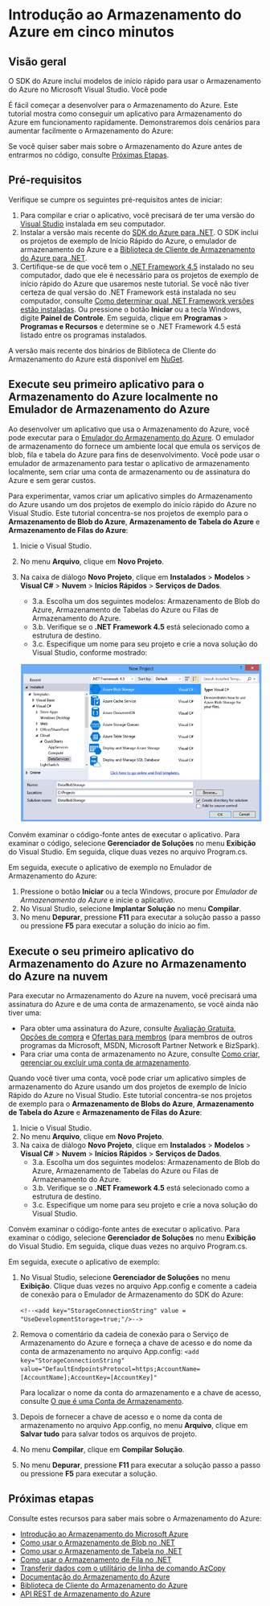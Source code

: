 <properties 
	pageTitle="Introdução ao Armazenamento do Azure em cinco minutos | Microsoft Azure" 
	description="Compreenda rapidamente os Blobs, Tabelas e Filas do Microsoft Azure, usando Guias de Início Rápido do Azure, o Visual Studio e o Emulador de Armazenamento do Azure. Execute seu primeiro aplicativo de Armazenamento do Azure em cinco minutos." 
	services="storage" 
	documentationCenter=".net" 
	authors="tamram" 
	manager="adinah" 
	editor=""/>

<tags 
	ms.service="storage" 
	ms.workload="storage" 
	ms.tgt_pltfrm="na" 
	ms.devlang="dotnet" 
	ms.topic="article" 
	ms.date="11/12/2015" 
	ms.author="tamram;selcint"/>

# Introdução ao Armazenamento do Azure em cinco minutos 

## Visão geral

O SDK do Azure inclui modelos de início rápido para usar o Armazenamento do Azure no Microsoft Visual Studio. Você pode

É fácil começar a desenvolver para o Armazenamento do Azure. Este tutorial mostra como conseguir um aplicativo para Armazenamento do Azure em funcionamento rapidamente. Demonstraremos dois cenários para aumentar facilmente o Armazenamento do Azure:

Se você quiser saber mais sobre o Armazenamento do Azure antes de entrarmos no código, consulte [Próximas Etapas](#next-steps).

## Pré-requisitos

Verifique se cumpre os seguintes pré-requisitos antes de iniciar:

1. Para compilar e criar o aplicativo, você precisará de ter uma versão do [Visual Studio](https://www.visualstudio.com/) instalada em seu computador. 
2. Instalar a versão mais recente do [SDK do Azure para .NET](http://azure.microsoft.com/downloads/). O SDK inclui os projetos de exemplo de Início Rápido do Azure, o emulador de armazenamento do Azure e a [Biblioteca de Cliente de Armazenamento do Azure para .NET](https://msdn.microsoft.com/library/azure/wa_storage_30_reference_home.aspx).
3. Certifique-se de que você tem o [.NET Framework 4.5](http://www.microsoft.com/download/details.aspx?id=30653) instalado no seu computador, dado que ele é necessário para os projetos de exemplo de início rápido do Azure que usaremos neste tutorial. Se você não tiver certeza de qual versão do .NET Framework está instalada no seu computador, consulte [Como determinar qual .NET Framework versões estão instaladas](https://msdn.microsoft.com/vstudio/hh925568.aspx). Ou pressione o botão **Iniciar** ou a tecla Windows, digite **Painel de Controle**. Em seguida, clique em **Programas** > **Programas e Recursos** e determine se o .NET Framework 4.5 está listado entre os programas instalados.

A versão mais recente dos binários de Biblioteca de Cliente do Armazenamento do Azure está disponível em [NuGet](https://www.nuget.org/packages/WindowsAzure.Storage/).


## Execute seu primeiro aplicativo para o Armazenamento do Azure localmente no Emulador de Armazenamento do Azure

Ao desenvolver um aplicativo que usa o Armazenamento do Azure, você pode executar para o [Emulador do Armazenamento do Azure](storage-use-emulator.md). O emulador de armazenamento do fornece um ambiente local que emula os serviços de blob, fila e tabela do Azure para fins de desenvolvimento. Você pode usar o emulador de armazenamento para testar o aplicativo de armazenamento localmente, sem criar uma conta de armazenamento ou de assinatura do Azure e sem gerar custos.

Para experimentar, vamos criar um aplicativo simples do Armazenamento do Azure usando um dos projetos de exemplo do início rápido do Azure no Visual Studio. Este tutorial concentra-se nos projetos de exemplo para o **Armazenamento de Blob do Azure**, **Armazenamento de Tabela do Azure** e **Armazenamento de Filas do Azure**:

1. Inicie o Visual Studio.
2. No menu **Arquivo**, clique em **Novo Projeto**.
3. Na caixa de diálogo **Novo Projeto**, clique em **Instalados** > **Modelos** > **Visual C#** > **Nuvem** > **Inícios Rápidos** > **Serviços de Dados**.
	- 3\.a. Escolha um dos seguintes modelos: Armazenamento de Blob do Azure, Armazenamento de Tabelas do Azure ou Filas de Armazenamento do Azure. 
	- 3\.b. Verifique se o **.NET Framework 4.5** está selecionado como a estrutura de destino.	
	- 3\.c. Especifique um nome para seu projeto e crie a nova solução do Visual Studio, conforme mostrado:
	
	![Guias de Início Rápido do Azure][Image1]

Convém examinar o código-fonte antes de executar o aplicativo. Para examinar o código, selecione **Gerenciador de Soluções** no menu **Exibição** do Visual Studio. Em seguida, clique duas vezes no arquivo Program.cs.

Em seguida, execute o aplicativo de exemplo no Emulador de Armazenamento do Azure:

1.	Pressione o botão **Iniciar** ou a tecla Windows, procure por *Emulador de Armazenamento do Azure* e inicie o aplicativo.
2.	No Visual Studio, selecione **Implantar Solução** no menu **Compilar**. 
3.	No menu **Depurar**, pressione **F11** para executar a solução passo a passo ou pressione **F5** para executar a solução do início ao fim.

## Execute o seu primeiro aplicativo do Armazenamento do Azure no Armazenamento do Azure na nuvem

Para executar no Armazenamento do Azure na nuvem, você precisará uma assinatura do Azure e de uma conta de armazenamento, se você ainda não tiver uma:

- Para obter uma assinatura do Azure, consulte [Avaliação Gratuita](http://azure.microsoft.com/pricing/free-trial/), [Opções de compra](http://azure.microsoft.com/pricing/purchase-options/) e [Ofertas para membros](http://azure.microsoft.com/pricing/member-offers/) (para membros de outros programas da Microsoft, MSDN, Microsoft Partner Network e BizSpark).
- Para criar uma conta de armazenamento no Azure, consulte [Como criar, gerenciar ou excluir uma conta de armazenamento](storage-create-storage-account.md).

Quando você tiver uma conta, você pode criar um aplicativo simples de armazenamento do Azure usando um dos projetos de exemplo de Início Rápido do Azure no Visual Studio. Este tutorial concentra-se nos projetos de exemplo para o **Armazenamento de Blobs do Azure**, **Armazenamento de Tabela do Azure** e **Armazenamento de Filas do Azure**:

1. Inicie o Visual Studio.
2. No menu **Arquivo**, clique em **Novo Projeto**.
3. Na caixa de diálogo **Novo Projeto**, clique em **Instalados** > **Modelos** > **Visual C#** > **Nuvem** > **Inícios Rápidos** > **Serviços de Dados**.
	- 3\.a. Escolha um dos seguintes modelos: Armazenamento de Blob do Azure, Armazenamento de Tabelas do Azure ou Filas de Armazenamento do Azure.
	- 3\.b. Verifique se o **.NET Framework 4.5** está selecionado como a estrutura de destino.
	- 3\.c. Especifique um nome para seu projeto e crie a nova solução do Visual Studio. 

Convém examinar o código-fonte antes de executar o aplicativo. Para examinar o código, selecione **Gerenciador de Soluções** no menu **Exibição** do Visual Studio. Em seguida, clique duas vezes no arquivo Program.cs.

Em seguida, execute o aplicativo de exemplo:

1.	No Visual Studio, selecione **Gerenciador de Soluções** no menu **Exibição**. Clique duas vezes no arquivo App.config e comente a cadeia de conexão para o Emulador de Armazenamento do SDK do Azure:

	`<!--<add key="StorageConnectionString" value = "UseDevelopmentStorage=true;"/>-->`

2.	Remova o comentário da cadeia de conexão para o Serviço de Armazenamento do Azure e forneça a chave de acesso e do nome da conta de armazenamento no arquivo App.config: `<add key="StorageConnectionString" value="DefaultEndpointsProtocol=https;AccountName=[AccountName];AccountKey=[AccountKey]"`

	Para localizar o nome da conta do armazenamento e a chave de acesso, consulte [O que é uma Conta de Armazenamento](storage-whatis-account.md).

3.	Depois de fornecer a chave de acesso e o nome da conta de armazenamento no arquivo App.config, no menu **Arquivo**, clique em **Salvar tudo** para salvar todos os arquivos de projeto.
4.	No menu **Compilar**, clique em **Compilar Solução**.
5.	No menu **Depurar**, pressione **F11** para executar a solução passo a passo ou pressione **F5** para executar a solução.


## Próximas etapas

Consulte estes recursos para saber mais sobre o Armazenamento do Azure:

* [Introdução ao Armazenamento do Microsoft Azure](storage-introduction.md)
* [Como usar o Armazenamento de Blob no .NET](storage-dotnet-how-to-use-blobs.md)
* [Como usar o Armazenamento de Tabela no .NET](storage-dotnet-how-to-use-tables.md)
* [Como usar o Armazenamento de Fila no .NET](storage-dotnet-how-to-use-queues.md)
* [Transferir dados com o utilitário de linha de comando AzCopy](storage-use-azcopy)
* [Documentação do Armazenamento do Azure](http://azure.microsoft.com/documentation/services/storage/)
* [Biblioteca de Cliente do Armazenamento do Azure](https://msdn.microsoft.com/library/azure/wa_storage_30_reference_home.aspx)
* [API REST de Armazenamento do Azure](https://msdn.microsoft.com/library/azure/dd179355.aspx)

[Image1]: ./media/storage-getting-started-guide/QuickStart.png
 

<!---HONumber=AcomDC_1217_2015-->